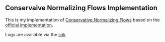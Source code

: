 ## Conservaive Normalizing Flows Implementation

This is my implementation of [Conservative Normalizing Flows](https://arxiv.org/abs/2211.11096) based on the [official implementation](https://github.com/tinkoff-ai/cnf).

Logs are available via the [link](https://wandb.ai/zzmtsvv/CNF/workspace?workspace=user-zzmtsvv)
